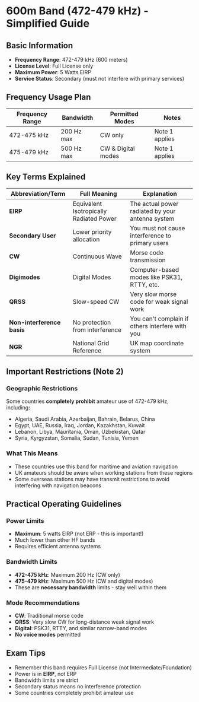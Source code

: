 # 600m Band (472-479 kHz) - Simplified Guide

## Basic Information

- **Frequency Range**: 472-479 kHz (600 meters)
- **License Level**: Full License only
- **Maximum Power**: 5 Watts EIRP
- **Service Status**: Secondary (must not interfere with primary services)

## Frequency Usage Plan

| Frequency Range | Bandwidth  | Permitted Modes    | Notes          |
| --------------- | ---------- | ------------------ | -------------- |
| 472-475 kHz     | 200 Hz max | CW only            | Note 1 applies |
| 475-479 kHz     | 500 Hz max | CW & Digital modes | Note 1 applies |

## Key Terms Explained

| Abbreviation/Term          | Full Meaning                            | Explanation                                      |
| -------------------------- | --------------------------------------- | ------------------------------------------------ |
| **EIRP**                   | Equivalent Isotropically Radiated Power | The actual power radiated by your antenna system |
| **Secondary User**         | Lower priority allocation               | You must not cause interference to primary users |
| **CW**                     | Continuous Wave                         | Morse code transmission                          |
| **Digimodes**              | Digital Modes                           | Computer-based modes like PSK31, RTTY, etc.      |
| **QRSS**                   | Slow-speed CW                           | Very slow morse code for weak signal work        |
| **Non-interference basis** | No protection from interference         | You can't complain if others interfere with you  |
| **NGR**                    | National Grid Reference                 | UK map coordinate system                         |

## Important Restrictions (Note 2)

### Geographic Restrictions

Some countries **completely prohibit** amateur use of 472-479 kHz, including:

- Algeria, Saudi Arabia, Azerbaijan, Bahrain, Belarus, China
- Egypt, UAE, Russia, Iraq, Jordan, Kazakhstan, Kuwait
- Lebanon, Libya, Mauritania, Oman, Uzbekistan, Qatar
- Syria, Kyrgyzstan, Somalia, Sudan, Tunisia, Yemen

### What This Means

- These countries use this band for maritime and aviation navigation
- UK amateurs should be aware when working stations from these regions
- Some overseas stations may have transmit restrictions to avoid interfering with navigation beacons

## Practical Operating Guidelines

### Power Limits

- **Maximum**: 5 watts EIRP (not ERP - this is important!)
- Much lower than other HF bands
- Requires efficient antenna systems

### Bandwidth Limits

- **472-475 kHz**: Maximum 200 Hz (CW only)
- **475-479 kHz**: Maximum 500 Hz (CW and digital modes)
- These are **necessary bandwidth** limits - stay well within them

### Mode Recommendations

- **CW**: Traditional morse code
- **QRSS**: Very slow CW for long-distance weak signal work
- **Digital**: PSK31, RTTY, and similar narrow-band modes
- **No voice modes** permitted

## Exam Tips

- Remember this band requires Full License (not Intermediate/Foundation)
- Power is in **EIRP**, not ERP
- Bandwidth limits are strict
- Secondary status means no interference protection
- Some countries completely prohibit amateur use